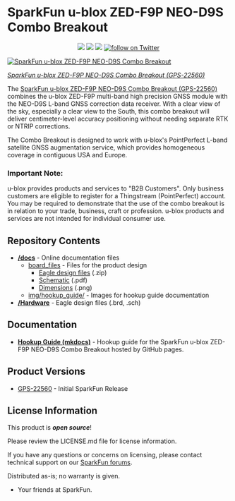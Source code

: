 # SparkFun u-blox ZED-F9P NEO-D9S Combo Breakout

<p align="center">
  <a href="https://github.com/sparkfunX/u-blox_ZED-F9P_NEO-D9S_Combo_Breakout/issues" alt="Issues">
    <img src="https://img.shields.io/github/issues/sparkfunX/u-blox_ZED-F9P_NEO-D9S_Combo_Breakout.svg" /></a>
  <a href="https://github.com/sparkfunX/u-blox_ZED-F9P_NEO-D9S_Combo_Breakout/actions" alt="Actions">
    <img src="https://github.com/sparkfunX/u-blox_ZED-F9P_NEO-D9S_Combo_Breakout/actions/workflows/mkdocs.yml/badge.svg" /></a>
  <a href="https://github.com/sparkfunX/u-blox_ZED-F9P_NEO-D9S_Combo_Breakout/blob/main/LICENSE.md" alt="License">
    <img src="https://img.shields.io/badge/license-CC%20BY--SA%204.0-EF9421.svg" /></a>
  <a href="https://twitter.com/intent/follow?screen_name=sparkfun">
    <img src="https://img.shields.io/twitter/follow/sparkfun.svg?style=social&logo=twitter" alt="follow on Twitter"></a>
</p>

[![SparkFun u-blox ZED-F9P NEO-D9S Combo Breakout](https://cdn.sparkfun.com/assets/parts/2/2/7/1/9/22560-_GPS_SparkFun_u-blox_ZED-F9P_NEO-D9S_Combo_Breakout-_01.jpg)](https://www.sparkfun.com/products/22560)

*[SparkFun u-blox ZED-F9P NEO-D9S Combo Breakout (GPS-22560)](https://www.sparkfun.com/products/22560)*

The [SparkFun u-blox ZED-F9P NEO-D9S Combo Breakout (GPS-22560)](https://www.sparkfun.com/products/22560) combines the u-blox ZED-F9P multi-band high precision GNSS module with the NEO-D9S L-band GNSS correction data receiver. With a clear view of the sky, especially a clear view to the South, this combo breakout will deliver centimeter-level accuracy positioning without needing separate RTK or NTRIP corrections.

The Combo Breakout is designed to work with u-blox's PointPerfect L-band satellite GNSS augmentation service, which provides homogeneous coverage in contiguous USA and Europe.

### Important Note:

u-blox provides products and services to "B2B Customers". Only business customers are eligible to register for a Thingstream (PointPerfect) account. You may be required to demonstrate that the use of the combo breakout is in relation to your trade, business, craft or profession. u-blox products and services are not intended for individual consumer use.

## Repository Contents

* **[/docs](/docs/)** - Online documentation files
    * [board_files](/docs/board_files/) - Files for the product design
        * [Eagle design files](/docs/board_files/ZED-F9P_NEO-D9S_Combo_x02.zip) (.zip)
        * [Schematic](/docs/board_files/Schematic.pdf) (.pdf)
        * [Dimensions](/docs/board_files/Dimensions.png) (.png)
    * [img/hookup_guide/](/docs/img/hookup_guide/) - Images for hookup guide documentation
* **[/Hardware](/Hardware/)** - Eagle design files (.brd, .sch)

## Documentation

* **[Hookup Guide (mkdocs)](https://sparkfunx.github.io/u-blox_ZED-F9P_NEO-D9S_Combo_Breakout)** - Hookup guide for the SparkFun u-blox ZED-F9P NEO-D9S Combo Breakout hosted by GitHub pages.

## Product Versions

* [GPS-22560](https://www.sparkfun.com/products/22560) - Initial SparkFun Release

## License Information

This product is _**open source**_! 

Please review the LICENSE.md file for license information. 

If you have any questions or concerns on licensing, please contact technical support on our [SparkFun forums](https://forum.sparkfun.com/viewforum.php?f=152).

Distributed as-is; no warranty is given.

- Your friends at SparkFun.
